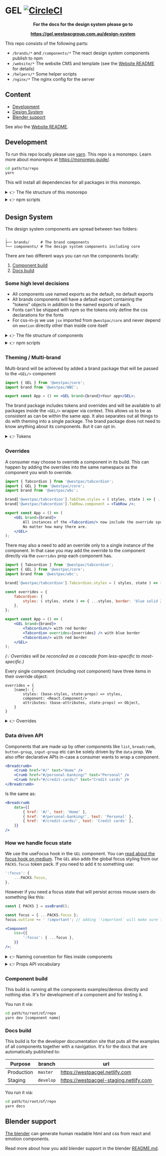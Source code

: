 # GEL [![CircleCI](https://circleci.com/gh/WestpacGEL/GEL/tree/master.svg?style=svg)](https://circleci.com/gh/WestpacGEL/GEL/tree/master)

**<p align="center">For the docs for the design system please go to</p>**
**<p align="center">https://gel.westpacgroup.com.au/design-system</p>**

This repo consists of the following parts:

- `/brands/*` and `/components/*` The react design system components publish to npm
- `/website/*` The website CMS and template (see the [Website README](./website/README.md) for details)
- `/helpers/*` Some helper scripts
- `/nginx/*` The nginx config for the server

## Content

- [Development](#development)
- [Design System](#design-system)
- [Blender support](#blender-support)

See also the [Website README](./website/README.md).

## Development

To run this repo locally please use [yarn](https://yarnpkg.com/).
This repo is a monorepo.
Learn more about monorepos at https://monorepo.guide/.

```sh
cd path/to/repo
yarn
```

This will install all dependencies for all packages in this monorepo.

<details>
<summary>👉 The file structure of this monorepo</summary>

```sh
.
├── LICENSE
├── README.md
├── package.json
├── yarn.lock
│
├── helper/
│   ├── .component-template/        # the starter files for when a new component is created via cli
│   │
│   ├── example/
│   │   ├── components/             # an assortment of components helping us build the example pages
│   │   ├── _utils.js               # shared logic
│   │   ├── docs.js                 # entry file for `yarn docs` task
│   │   ├── docs.webpack.config.js  # dynamic webpack config to run the `yarn docs` task
│   │   ├── index.html              # the index.html file as entry point
│   │   ├── start.js                # entry file for `yarn start` task
│   │   └── start.webpack.config.js # dynamic webpack config to run the `yarn start` task
│   │
│   ├── public/                     # files in this folder will be moved into the docs/ folder
│   │
│   ├── tests/                      # test specific files for reuse between component tests
│   │
│   ├── transformer/                # the transfomer files to convert tokens into platform data
│   │   ├── _utils.js               # shared logic
│   │   └── web.js                  # transforms tokens to web
│   │
│   ├── buildExports.js             # helps cypress testing of each component
│   ├── cli.js                      # helper file for cli like adding a new module
│   ├── ds-info.js                  # helper file to generate the GEL.json
│   └── tester.js                   # helps cypress testing of each component
│
├── components/                     # all ds components that are published
│   ├── component1/                 # more on the structure of components below
│   ├── component2/
│   └── component3/
│
├── brands/                         # all brand components
│   ├── BOM/
│   │   ├── dist/                   # distribution files (build artifact)
│   │   ├── overrides/              # all overrides files specific to this brand
│   │   ├── src/                    # our source files
│   │   ├── tokens/                 # token files
│   │   ├── CHANGELOG.md
│   │   ├── LICENSE
│   │   ├── package.json
│   │   └── README.md
│   ├── BSA/
│   │   └── etc
│   └── WBC/
│       └── etc
│
├── website/                        # all files related to the CMS and website
│
└── docs/                           # the static files for the documentation (build artifact)
```

</details>
<details>
<summary>👉 npm scripts</summary>

| script                    | description                                           |
| ------------------------- | ----------------------------------------------------- |
| `yarn`                    | install all dependencies                              |
| `yarn nuke`               | removes all `node_modules` for fresh start            |
| `yarn fresh`              | removes all `node_modules` and reinstalls them        |
| `yarn build`              | build all dist folders for production                 |
| `yarn build:dev`          | build all dist for local consumption                  |
| `yarn docs`               | build docs for all components and run server          |
| `yarn docs:build`         | build docs for all components to `./docs/` folder     |
| `yarn new [package-name]` | create a new specified empty component                |
| `yarn dev [package-name]` | start the example server of a component               |
| `yarn test`               | runs tests                                            |
| `yarn format`             | runs prettier to format all code                      |
| `yarn deploy:staging`     | deploys the site to staging from the `staging` branch |
| `yarn deploy:live`        | deploys the site to live from the `master` branch     |

See the [Website README](./website/README.md#deployment) for details on it's deployment.

</details>

## Design System

The design system components are spread between two folders:

```
.
├── brands/     # The brand components
└── components/ # The design system components including core
```

There are two different ways you can run the components locally:

1. [Component build](#component-build)
1. [Docs build](#docs-build)

### Some high level decisions

- All components use named exports as the default, no default exports
- All brands components will have a default export containing the "tokens" objects in addition to the named exports of each.
- Fonts can't be shipped with npm so the tokens only define the css declarations for the fonts
- For css-in-js we use `jsx` imported from `@westpac/core` and never depend on `emotion` directly other than inside core itself

<details>
<summary>👉 The file structure of components</summary>

```sh
.
├── CHANGELOG.md
├── README.md
├── LICENSE
├── package.json            # scope: `@westpac/`
│
├── src/                    # all the source
│   ├── overrides/          # all overrides files for each sub-component
│   ├── _util.js            # for reused logic within the component [optional]
│   ├── index.js            # only for exports
│   └── ComponentX.js       # only for the components, can be multiple files
│
├── examples/               # the demo folder is for seeing the components in action
│   ├── _util.js            # for reused logic within the examples [optional]
│   ├── 00-example.js       # show-case props and variations
│   ├── 10-example.js       # all files not starting with a dot or an underscore
│   └── 20-example.js       # will be processes with `yarn start`
│
├── demos/                  # the examples that can be embedded into the website
│   ├── example-x.js
│   ├── example-y.js
│   └── example-z.js
│
└── tests/                  # test includes all tests
    ├── integration/
    │   └── test.cypress.js # cypress test file for integration tests
    └── unit/
        └── unit.spec.js    # jest test file for unit tests
```

</details>
<details>
<summary>👉 npm scripts</summary>

| script                  | description                      |
| ----------------------- | -------------------------------- |
| `yarn start`            | start the example server         |
| `yarn test`             | runs test headless               |
| `yarn test:dev`         | runs test by opening cypress app |
| `yarn test:integration` | runs integration tests           |

</details>

### Theming / Multi-brand

Multi-brand will be achieved by added a brand package that will be passed to the `<GEL/>` component

```jsx
import { GEL } from '@westpac/core';
import brand from '@westpac/WBC';

export const App = () => <GEL brand={brand}>Your app</GEL>;
```

The brand package includes tokens and overrides and will be available to all packages inside the `<GEL/>` wrapper via context.
This allows us to be as consistent as can be within the same app.
It also separates out all things to do with theming into a single package.
The brand package does not need to know anything about its components.
But it can opt in.

<details>
<summary>👉 Tokens</summary>

| name      | purpose                                                  |
| --------- | -------------------------------------------------------- |
| `COLORS`  | Our colors including tints                               |
| `LAYOUT`  | Only breakpoints so far                                  |
| `PACKS`   | Mostly typography packs for reuse and consistency        |
| `SPACING` | A function with minor scale to allow you to hit the grid |
| `TYPE`    | Font files and definitions                               |
| `BRAND`   | The current brand string                                 |

</details>

### Overrides

A consumer may choose to override a component in its build.
This can happen by adding the overrides into the same namespace as the component you wish to override.

```jsx
import { Tabcordion } from '@westpac/tabcordion';
import { GEL } from '@westpac/core';
import brand from '@westpac/wbc';

brand['@westpac/tabcordion'].TabItem.styles = ( styles, state ) => { ...styles, border: 'red solid 2px' };
brand['@westpac/tabcordion'].TabRow.component = <TabRow />;

export const App = () => (
	<GEL brand={brand}>
		All instances of the <Tabcordion/> now include the override specified above.
		No matter how many there are.
	</GEL>
);
```

There may also a need to add an override only to a single instance of the component.
In that case you may add the override to the component directly via the `overrides` prop each component has.

```jsx
import { Tabcordion } from '@westpac/tabcordion';
import { GEL } from '@westpac/core';
import brand from '@westpac/wbc';

brand['@westpac/tabcordion'].Tabcordion.styles = ( styles, state ) => { ...styles, border: 'red solid 2px' };

const overrides = {
	Tabcordion: {
		styles: ( styles, state ) => { ...styles, border: 'blue solid 2px' },
	},
};

export const App = () => (
	<GEL brand={brand}>
		<Tabcordion/> with red border
		<Tabcordion overrides={overrides} /> with blue border
		<Tabcordion/> with red border
	</GEL>
);
```

_(💡 Overrides will be reconciled as a cascade from less-specific to most-specific.)_

Every single component (including root component) have three items in their override object:

```
overrides = {
	[name]: {
		styles: (base-styles, state-props) => styles,
		component: <React.Component/>
		attributes: (base-attributes, state-props) => Object,
	}
}
```

<details>
<summary>👉 Overrides</summary>

| Key          | Type                 | Description                                                                            | Function arguments                                                                                                                                                                  |
| ------------ | -------------------- | -------------------------------------------------------------------------------------- | ----------------------------------------------------------------------------------------------------------------------------------------------------------------------------------- |
| `styles`     | `function` => Object | A function that returns an object of css properties for emotion                        | (`base-styles`,`state/props`) `base-styles` = the styles that would have been applied to the component, `state/props` = all props and all known state (without setters)             |
| `attributes` | `function` => Object | A function that returns an object of attributes that will be spread onto the component | (`base-attributes`,`state/props`) `base-attributes` = the attributes that would have been applied to the component, `state/props` = all props and all known state (without setters) |
| `component`  | `react component`    | A react component which will receive all props                                         | -                                                                                                                                                                                   |

</details>

### Data driven API

Components that are made up by other components like `list`, `breadcrumb`, `button-group`, `input-group` etc can be solely driven by the `data` prop.
We also offer declarative APIs in-case a consumer wants to wrap a component.

```jsx
<Breadcrumb>
	<Crumb href="#/" text="Home" />
	<Crumb href="#/personal-banking/" text="Personal" />
	<Crumb href="#/credit-cards/" text="Credit cards" />
</Breadcrumb>
```

Is the same as:

```jsx
<Breadcrumb
	data={[
		{ href: '#/', text: 'Home' },
		{ href: '#/personal-banking/', text: 'Personal' },
		{ href: '#/credit-cards/', text: 'Credit cards' },
	]}
/>
```

### How we handle focus state

We use the useFocus hook in the `GEL` component.
You can [read about the focus hook on medium](https://medium.com/@wilkowskidom/how-i-learned-to-stop-worrying-and-love-the-outline-7a35b3b49e7).
The `GEL` also adds the global focus styling from our `PACKS.focus` token pack.
If you need to add it to something use:

```jsx
':focus': {
	...PACKS.focus,
},
```

However if you need a focus state that will persist across mouse users do something like this:

```jsx
const { PACKS } = useBrand();

const focus = { ...PACKS.focus };
focus.outline += ' !important'; // adding `!important` will make sure the focus persists

<Component
	css={{
		':focus': { ...focus },
	}}
/>;
```

<details>
<summary>👉 Naming convention for files inside components</summary>

| name            | purpose                                                                     |
| --------------- | --------------------------------------------------------------------------- |
| `index.js`      | Export only public API                                                      |
| `_utils.js`     | For code shared between components (ignored in examples) `[optional]`       |
| `ComponentX.js` | All component files are named after the exported component and pascal cased |
| `00-*.js`       | All files inside the `examples/` folder are sorted by file name             |
| `*.js`          | All jsx files are postfixed with `.js`                                      |
| `*.spec.js`     | All (jest) unit tests are postfixed with `.spec.js`                         |

</details>
<details>
<summary>👉 Props API vocabulary</summary>

| Prop                                       | Description                                                                                                                   |
| ------------------------------------------ | ----------------------------------------------------------------------------------------------------------------------------- |
| `tag`                                      | When a component can be rendered as different tags                                                                            |
| `look`                                     | When talking about the look of a component like `success` or `hero`                                                           |
| `href`                                     | When something points at a thing via a link                                                                                   |
| `icon` `iconLeft` `iconRight`              | For passing in an icon                                                                                                        |
| `disabled` or `noBorder`                   | For passing boolean flags we use natural language and not `is` or `has` prefixes                                              |
| `size`                                     | For the physical size of a component, should be: `'small', 'medium', 'large', 'xlarge'`                                       |
| `spacing`                                  | For the whitespace size of a component, should be: `'small', 'medium', 'large', 'xlarge'`                                     |
| `value`                                    | For when a component shows a value, often numbers but not only                                                                |
| `selected`                                 | For things inside lists that are being targeted. Like `ButtonGroups` or `CheckGroup`. Takes string or array                   |
| `assistiveText`                            | For labeling things for assistive technology (generally renders using `VisuallyHidden` or `aria-label` depending on use case) |
| `xsmall` `small` `medium` `large` `xlarge` | For t-shirt sizing                                                                                                            |
| `data`                                     | A prop to drive a component-group from data alone                                                                             |

</details>

### Component build

This build is running all the components examples/demos directly and nothing else.
It's for development of a component and for testing it.

You run it via:

```sh
cd path/to/root/of/repo
yarn dev [component name]
```

### Docs build

This build is for the developer documentation site that puts all the examples of all components together with a navigation.
It's for the docs that are automatically published to:

| Purpose    | branch    | url                                    |
| ---------- | --------- | -------------------------------------- |
| Production | `master`  | https://westpacgel.netlify.com         |
| Staging    | `develop` | https://westpacgel-staging.netlify.com |

You run it via:

```sh
cd path/to/root/of/repo
yarn docs
```

## Blender support

[The blender](https://github.com/WestpacGEL/blender) can generate human readable html and css from react and emotion components.

Read more about how you add blender support in the blender [README.md](https://github.com/WestpacGEL/blender/tree/master#how-to-add-blender-support).
